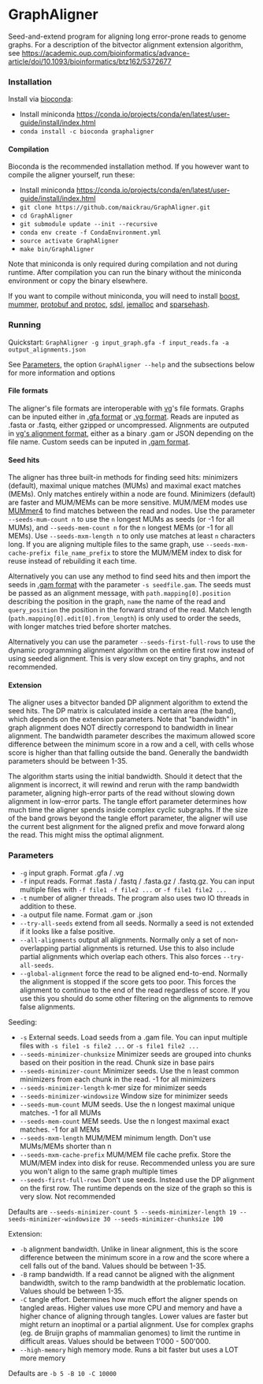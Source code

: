 # GraphAligner

Seed-and-extend program for aligning long error-prone reads to genome graphs. For a description of the bitvector alignment extension algorithm, see https://academic.oup.com/bioinformatics/advance-article/doi/10.1093/bioinformatics/btz162/5372677

### Installation

Install via [bioconda](https://bioconda.github.io/):

- Install miniconda https://conda.io/projects/conda/en/latest/user-guide/install/index.html
- `conda install -c bioconda graphaligner`

#### Compilation

Bioconda is the recommended installation method. If you however want to compile the aligner yourself, run these:

- Install miniconda https://conda.io/projects/conda/en/latest/user-guide/install/index.html
- `git clone https://github.com/maickrau/GraphAligner.git`
- `cd GraphAligner`
- `git submodule update --init --recursive`
- `conda env create -f CondaEnvironment.yml`
- `source activate GraphAligner`
- `make bin/GraphAligner`

Note that miniconda is only required during compilation and not during runtime. After compilation you can run the binary without the miniconda environment or copy the binary elsewhere.

If you want to compile without miniconda, you will need to install [boost](https://www.boost.org/), [mummer](https://github.com/mummer4/mummer), [protobuf and protoc](https://developers.google.com/protocol-buffers), [sdsl](https://github.com/simongog/sdsl-lite), [jemalloc](https://github.com/jemalloc/jemalloc) and [sparsehash](https://github.com/sparsehash/sparsehash).

### Running

Quickstart: `GraphAligner -g input_graph.gfa -f input_reads.fa -a output_alignments.json`

See [Parameters](#parameters), the option `GraphAligner --help` and the subsections below for more information and options

#### File formats

The aligner's file formats are interoperable with [vg](https://github.com/vgteam/vg/)'s file formats. Graphs can be inputed either in [.gfa format](https://github.com/GFA-spec/GFA-spec) or [.vg format](https://github.com/vgteam/libvgio/blob/master/deps/vg.proto). Reads are inputed as .fasta or .fastq, either gzipped or uncompressed. Alignments are outputed in [vg's alignment format](https://github.com/vgteam/libvgio/blob/master/deps/vg.proto), either as a binary .gam or JSON depending on the file name. Custom seeds can be inputed in [.gam format](https://github.com/vgteam/libvgio/blob/master/deps/vg.proto).

#### Seed hits

The aligner has three built-in methods for finding seed hits: minimizers (default), maximal unique matches (MUMs) and maximal exact matches (MEMs). Only matches entirely within a node are found. Minimizers (default) are faster and MUM/MEMs can be more sensitive. MUM/MEM modes use [MUMmer4](https://github.com/mummer4/mummer) to find matches between the read and nodes. Use the parameter `--seeds-mum-count n` to use the `n` longest MUMs as seeds (or -1 for all MUMs), and `--seeds-mem-count n` for the `n` longest MEMs (or -1 for all MEMs). Use `--seeds-mxm-length n` to only use matches at least `n` characters long. If you are aligning multiple files to the same graph, use `--seeds-mxm-cache-prefix file_name_prefix` to store the MUM/MEM index to disk for reuse instead of rebuilding it each time.

Alternatively you can use any method to find seed hits and then import the seeds in [.gam format](https://github.com/vgteam/libvgio/blob/master/deps/vg.proto) with the parameter `-s seedfile.gam`. The seeds must be passed as an alignment message, with `path.mapping[0].position` describing the position in the graph, `name` the name of the read and `query_position` the position in the forward strand of the read. Match length (`path.mapping[0].edit[0].from_length`) is only used to order the seeds, with longer matches tried before shorter matches.

Alternatively you can use the parameter `--seeds-first-full-rows` to use the dynamic programming alignment algorithm on the entire first row instead of using seeded alignment. This is very slow except on tiny graphs, and not recommended.

#### Extension

The aligner uses a bitvector banded DP alignment algorithm to extend the seed hits. The DP matrix is calculated inside a certain area (the band), which depends on the extension parameters. Note that "bandwidth" in graph alignment does NOT directly correspond to bandwidth in linear alignment. The bandwidth parameter describes the maximum allowed score difference between the minimum score in a row and a cell, with cells whose score is higher than that falling outside the band. Generally the bandwidth parameters should be between 1-35.

The algorithm starts using the initial bandwidth. Should it detect that the alignment is incorrect, it will rewind and rerun with the ramp bandwidth parameter, aligning high-error parts of the read without slowing down alignment in low-error parts. The tangle effort parameter determines how much time the aligner spends inside complex cyclic subgraphs. If the size of the band grows beyond the tangle effort parameter, the aligner will use the current best alignment for the aligned prefix and move forward along the read. This might miss the optimal alignment.

### Parameters

- `-g` input graph. Format .gfa / .vg
- `-f` input reads. Format .fasta / .fastq / .fasta.gz / .fastq.gz. You can input multiple files with `-f file1 -f file2 ...` or `-f file1 file2 ...`
- `-t` number of aligner threads. The program also uses two IO threads in addition to these.
- `-a` output file name. Format .gam or .json
- `--try-all-seeds` extend from all seeds. Normally a seed is not extended if it looks like a false positive.
- `--all-alignments` output all alignments. Normally only a set of non-overlapping partial alignments is returned. Use this to also include partial alignments which overlap each others. This also forces `--try-all-seeds`.
- `--global-alignment` force the read to be aligned end-to-end. Normally the alignment is stopped if the score gets too poor. This forces the alignment to continue to the end of the read regardless of score. If you use this you should do some other filtering on the alignments to remove false alignments.

Seeding:

- `-s` External seeds. Load seeds from a .gam file. You can input multiple files with `-s file1 -s file2 ...` or `-s file1 file2 ...`
- `--seeds-minimizer-chunksize` Minimizer seeds are grouped into chunks based on their position in the read. Chunk size in base pairs
- `--seeds-minimizer-count` Minimizer seeds. Use the n least common minimizers from each chunk in the read. -1 for all minimizers
- `--seeds-minimizer-length` k-mer size for minimizer seeds
- `--seeds-minimizer-windowsize` Window size for minimizer seeds
- `--seeds-mum-count` MUM seeds. Use the n longest maximal unique matches. -1 for all MUMs
- `--seeds-mem-count` MEM seeds. Use the n longest maximal exact matches. -1 for all MEMs
- `--seeds-mxm-length` MUM/MEM minimum length. Don't use MUMs/MEMs shorter than n
- `--seeds-mxm-cache-prefix` MUM/MEM file cache prefix. Store the MUM/MEM index into disk for reuse. Recommended unless you are sure you won't align to the same graph multiple times
- `--seeds-first-full-rows` Don't use seeds. Instead use the DP alignment on the first row. The runtime depends on the size of the graph so this is very slow. Not recommended

Defaults are `--seeds-minimizer-count 5 --seeds-minimizer-length 19 --seeds-minimizer-windowsize 30 --seeds-minimizer-chunksize 100`

Extension:

- `-b` alignment bandwidth. Unlike in linear alignment, this is the score difference between the minimum score in a row and the score where a cell falls out of the band. Values should be between 1-35.
- `-B` ramp bandwidth. If a read cannot be aligned with the alignment bandwidth, switch to the ramp bandwidth at the problematic location. Values should be between 1-35.
- `-C` tangle effort. Determines how much effort the aligner spends on tangled areas. Higher values use more CPU and memory and have a higher chance of aligning through tangles. Lower values are faster but might return an inoptimal or a partial alignment. Use for complex graphs (eg. de Bruijn graphs of mammalian genomes) to limit the runtime in difficult areas. Values should be between 1'000 - 500'000.
- `--high-memory` high memory mode. Runs a bit faster but uses a LOT more memory

Defaults are `-b 5 -B 10 -C 10000`
